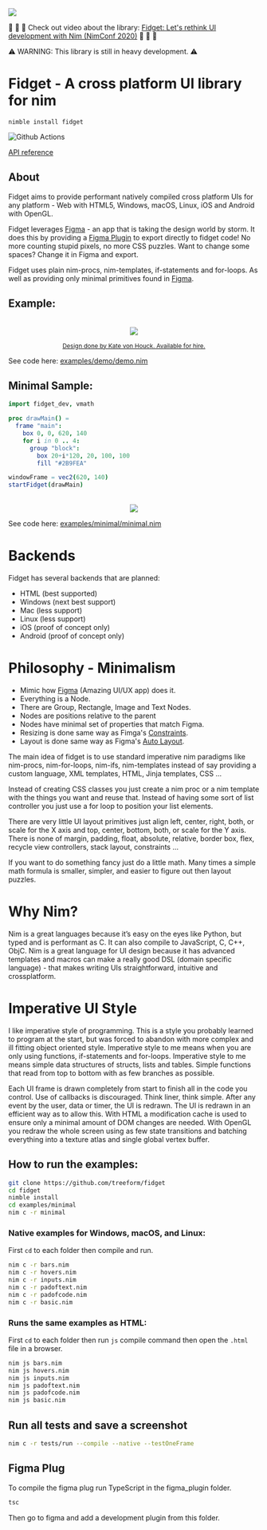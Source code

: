 <img src="docs/banner.png">

👏 👏 👏 Check out video about the library: [Fidget: Let's rethink UI development with Nim (NimConf 2020)](https://www.youtube.com/watch?v=IB8Yt2dqZbo) 👏 👏 👏

⚠️ WARNING: This library is still in heavy development. ⚠️

# Fidget - A cross platform UI library for nim

`nimble install fidget`

![Github Actions](https://github.com/treeform/fidget/workflows/Github%20Actions/badge.svg)

[API reference](https://nimdocs.com/treeform/fidget)

## About

Fidget aims to provide performant natively compiled cross platform UIs for any platform - Web with HTML5, Windows, macOS, Linux, iOS and Android with OpenGL.

Fidget leverages [Figma](https://www.figma.com/) - an app that is taking the design world by storm. It does this by providing a [Figma Plugin](figma_plugin/code.ts) to export directly to fidget code! No more counting stupid pixels, no more CSS puzzles. Want to change some spaces? Change it in Figma and export.

Fidget uses plain nim-procs, nim-templates, if-statements and for-loops. As well as providing only minimal primitives found in [Figma](https://www.figma.com/).

## Example:

<p align="center">
  <br>
  <img src="docs/uiExampleIce.png">
</p>
<p align="center" style='font-size:12px'>
  <a href="http://kate.vonhouck.com/">Design done by Kate von Houck. Available for hire.</a>
</p>

See code here: [examples/demo/demo.nim](examples/demo/demo.nim)

## Minimal Sample:

```nim
import fidget_dev, vmath

proc drawMain() =
  frame "main":
    box 0, 0, 620, 140
    for i in 0 .. 4:
      group "block":
        box 20+i*120, 20, 100, 100
        fill "#2B9FEA"

windowFrame = vec2(620, 140)
startFidget(drawMain)
```

<p align="center">
  <br>
  <img src="docs/minimal.png">
</p>

See code here: [examples/minimal/minimal.nim](examples/minimal/minimal.nim)


# Backends

Fidget has several backends that are planned:
* HTML (best supported)
* Windows (next best support)
* Mac (less support)
* Linux (less support)
* iOS (proof of concept only)
* Android (proof of concept only)

# Philosophy - Minimalism

* Mimic how [Figma](https://www.figma.com/) (Amazing UI/UX app) does it.
* Everything is a Node.
* There are Group, Rectangle, Image and Text Nodes.
* Nodes are positions relative to the parent
* Nodes have minimal set of properties that match Figma.
* Resizing is done same way as Fimga's [Constraints](https://www.youtube.com/watch?v=rRQAQ1d9q9w).
* Layout is done same way as Figma's [Auto Layout](https://www.youtube.com/watch?v=NrKX46DzkGQ).

The main idea of fidget is to use standard imperative nim paradigms like nim-procs, nim-for-loops, nim-ifs, nim-templates instead of say providing a custom language, XML templates, HTML, Jinja templates, CSS ...

Instead of creating CSS classes you just create a nim proc or a nim template with the things you want and reuse that. Instead of having some sort of list controller you just use a for loop to position your list elements.

There are very little UI layout primitives just align left, center, right, both, or scale for the X axis and top, center, bottom, both, or scale for the Y axis. There is none of margin, padding, float, absolute, relative, border box, flex, recycle view controllers, stack layout, constraints ...

If you want to do something fancy just do a little math. Many times a simple math formula is smaller, simpler, and easier to figure out then layout puzzles.

# Why Nim?

Nim is a great languages because it’s easy on the eyes like Python, but typed and is performant as C. It can also compile to JavaScript, C, C++, ObjC. Nim is a great language for UI design because it has advanced templates and macros can make a really good DSL (domain specific language) - that makes writing UIs straightforward, intuitive and crossplatform.

# Imperative UI Style

I like imperative style of programming. This is a style you probably learned to program at the start, but was forced to abandon with more complex and ill fitting object oriented style. Imperative style to me means when you are only using functions, if-statements and for-loops. Imperative style to me means simple data structures of structs, lists and tables. Simple functions that read from top to bottom with as few branches as possible.

Each UI frame is drawn completely from start to finish all in the code you control. Use of callbacks is discouraged. Think liner, think simple. After any event by the user, data or timer, the UI is redrawn. The UI is redrawn in an efficient way as to allow this. With HTML a modification cache is used to ensure only a minimal amount of DOM changes are needed. With OpenGL you redraw the whole screen using as few state transitions and batching everything into a texture atlas and single global vertex buffer.


## How to run the examples:


```sh
git clone https://github.com/treeform/fidget
cd fidget
nimble install
cd examples/minimal
nim c -r minimal
```

### Native examples for Windows, macOS, and Linux:

First `cd` to each folder then compile and run.

```sh
nim c -r bars.nim
nim c -r hovers.nim
nim c -r inputs.nim
nim c -r padoftext.nim
nim c -r padofcode.nim
nim c -r basic.nim
```

### Runs the same examples as HTML:

First `cd` to each folder then run `js` compile command then open the `.html` file in a browser.

```sh
nim js bars.nim
nim js hovers.nim
nim js inputs.nim
nim js padoftext.nim
nim js padofcode.nim
nim js basic.nim
```

## Run all tests and save a screenshot

```sh
nim c -r tests/run --compile --native --testOneFrame
```

## Figma Plug

To compile the figma plug run TypeScript in the figma_plugin folder.

```sh
tsc
```

Then go to figma and add a development plugin from this folder.
